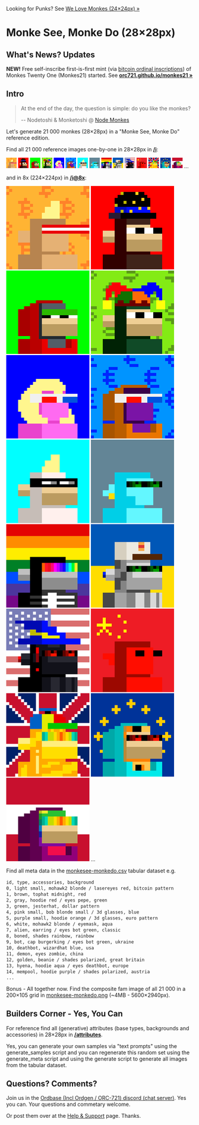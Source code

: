 
Looking for Punks? 
See [We Love Monkes (24×24px) »](https://github.com/ordbase/welovemonkes)


#  Monke See, Monke Do (28×28px)


## What's News? Updates

**NEW!**   Free self-inscribe first-is-first mint (via [bitcoin ordinal inscriptions](https://ordinals.com)) of Monkes Twenty One (Monkes21) started. See [**orc721.github.io/monkes21 »**](https://orc721.github.io/monkes21) 



## Intro

<!--

NodeMonkes is not an institute, movement, council or DAO. 

There is no utility. No roadmap. No events. No merch. Nothing.

We like to experiment and make cool things.
https://twitter.com/nodemonkes/status/1725468472975450230

Enjoy them. Or don’t. We don’t really care.
> Mint Mechanics - We will use a descending price Dutch auction. No whitelist.
> Starting price and duration to be announced. We are considering the impact on the mempool and bot reduction measures.  [(Dec/8)](https://twitter.com/nodemonkes/status/1733133560880435557)
>
>  o o o
>
>  o o o
>
> After we distribute the collection, 
> Nodetoshi & Monketoshi will buy yachts, with cryogenic chambers on board, and vanish forever. Ahoy!
>
> Nodemonkes are immutable digital collectibles on bitcoin. 
>
> Their art, provenance & time in history are the utility. Expect nothing more. Do not overspend. [Dec/11](https://twitter.com/nodemonkes/status/1734264167605960886)
>
>  -- Nodetoshi & Monketoshi (Node Monkes)

-->


>  At the end of the day, the question is simple: do you like the monkes? 
>
> -- Nodetoshi & Monketoshi @ [Node Monkes](https://twitter.com/nodemonkes)


Let's generate 21 000 monkes (28×28px) in a "Monke See, Monke Do" reference edition.


Find all 21 000 reference images one-by-one in 28×28px in [**/i**](i):

![](i/monke00000.png)
![](i/monke00001.png)
![](i/monke00002.png)
![](i/monke00003.png)
![](i/monke00004.png)
![](i/monke00005.png)
![](i/monke00006.png)
![](i/monke00007.png)
![](i/monke00008.png)
![](i/monke00009.png)
![](i/monke00010.png) 
![](i/monke00011.png)
![](i/monke00012.png)
![](i/monke00013.png)
![](i/monke00014.png) ...

and in 8x (224×224px) in [**/i@8x**](i@8x):

![](i@8x/monke00000@8x.png)
![](i@8x/monke00001@8x.png)
![](i@8x/monke00002@8x.png)
![](i@8x/monke00003@8x.png)
![](i@8x/monke00004@8x.png)
![](i@8x/monke00005@8x.png)
![](i@8x/monke00006@8x.png)
![](i@8x/monke00007@8x.png)
![](i@8x/monke00008@8x.png)
![](i@8x/monke00009@8x.png)
![](i@8x/monke00010@8x.png) 
![](i@8x/monke00011@8x.png)
![](i@8x/monke00012@8x.png)
![](i@8x/monke00013@8x.png)
![](i@8x/monke00014@8x.png) ...



Find all meta data in the [monkesee-monkedo.csv](monkesee-monkedo.csv) tabular dataset e.g.

```
id, type, accessories, background
0, light small, mohawk2 blonde / lasereyes red, bitcoin pattern
1, brown, tophat midnight, red
2, gray, hoodie red / eyes pepe, green
3, green, jesterhat, dollar pattern
4, pink small, bob blonde small / 3d glasses, blue
5, purple small, hoodie orange / 3d glasses, euro pattern
6, white, mohawk2 blonde / eyemask, aqua
7, alien, earring / eyes bot green, classic
8, boned, shades rainbow, rainbow
9, bot, cap burgerking / eyes bot green, ukraine
10, deathbot, wizardhat blue, usa
11, demon, eyes zombie, china
12, golden, beanie / shades polarized, great britain
13, hyena, hoodie aqua / eyes deathbot, europe
14, mempool, hoodie purple / shades polarized, austria
...
```



Bonus - All together now. Find the composite fam image of all 21 000 in a 200×105 grid in [monkesee-monkedo.png](monkesee-monkedo.png) (~4MB - 5600×2940px).




## Builders Corner - Yes, You Can

For reference find all (generative) attributes (base types, backgrounds and accessories) in 28×28px in [**/attributes**](attributes).

Yes, you can generate your own samples via "text prompts" using the generate_samples script
and you can regenerate this random set 
using the generate_meta script
and using the generate script to generate all images
from the tabular dataset.



## Questions? Comments?


Join us in the [Ordbase (Incl Ordgen / ORC-721) discord (chat server)](https://discord.gg/dDhvHKjm2t). Yes you can.
Your questions and commetary welcome.

Or post them over at the [Help & Support](https://github.com/geraldb/help) page. Thanks.


